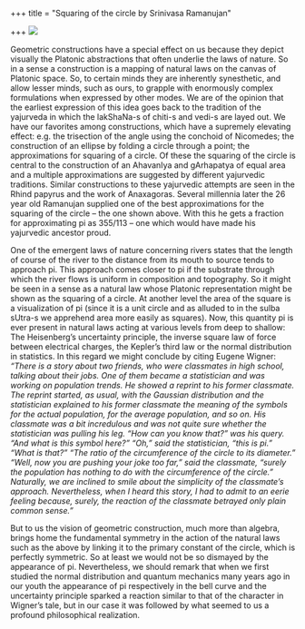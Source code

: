 +++
title = "Squaring of the circle by Srinivasa Ramanujan"

+++
[![](https://lh6.googleusercontent.com/-Hwk9xyvIQA0/TvGRx5OZJzI/AAAAAAAACUo/Jkc33wxOAGw/s400/ramanujam.png)](https://picasaweb.google.com/lh/photo/E5aCuEwBdE6ig15rleHMedMTjNZETYmyPJy0liipFm0?feat=embedwebsite)

Geometric constructions have a special effect on us because they depict
visually the Platonic abstractions that often underlie the laws of
nature. So in a sense a construction is a mapping of natural laws on the
canvas of Platonic space. So, to certain minds they are inherently
synesthetic, and allow lesser minds, such as ours, to grapple with
enormously complex formulations when expressed by other modes. We are of
the opinion that the earliest expression of this idea goes back to the
tradition of the yajurveda in which the lakShaNa-s of chiti-s and vedi-s
are layed out. We have our favorites among constructions, which have a
supremely elevating effect: e.g. the trisection of the angle using the
conchoid of Nicomedes; the construction of an ellipse by folding a
circle through a point; the approximations for squaring of a circle. Of
these the squaring of the circle is central to the construction of an
AhavanIya and gArhapatya of equal area and a multiple approximations are
suggested by different yajurvedic traditions. Similar constructions to
these yajurvedic attempts are seen in the Rhind papyrus and the work of
Anaxagoras. Several millennia later the 26 year old Ramanujan supplied
one of the best approximations for the squaring of the circle – the one
shown above. With this he gets a fraction for approximating pi as
355/113 – one which would have made his yajurvedic ancestor proud.

One of the emergent laws of nature concerning rivers states that the
length of course of the river to the distance from its mouth to source
tends to approach pi. This approach comes closer to pi if the substrate
through which the river flows is uniform in composition and topography.
So it might be seen in a sense as a natural law whose Platonic
representation might be shown as the squaring of a circle. At another
level the area of the square is a visualization of pi (since it is a
unit circle and as alluded to in the sulba sUtra-s we apprehend area
more easily as squares). Now, this quantity pi is ever present in
natural laws acting at various levels from deep to shallow: The
Heisenberg’s uncertainty principle, the inverse square law of force
between electrical charges, the Kepler’s third law or the normal
distribution in statistics. In this regard we might conclude by citing
Eugene Wigner:  
*“There is a story about two friends, who were classmates in high
school, talking about their jobs. One of them became a statistician and
was working on population trends. He showed a reprint to his former
classmate. The reprint started, as usual, with the Gaussian distribution
and the statistician explained to his former classmate the meaning of
the symbols for the actual population, for the average population, and
so on. His classmate was a bit incredulous and was not quite sure
whether the statistician was pulling his leg. “How can you know that?”
was his query. “And what is this symbol here?” “Oh,” said the
statistician, “this is pi.” “What is that?” “The ratio of the
circumference of the circle to its diameter.” “Well, now you are pushing
your joke too far,” said the classmate, “surely the population has
nothing to do with the circumference of the circle.” Naturally, we are
inclined to smile about the simplicity of the classmate’s approach.
Nevertheless, when I heard this story, I had to admit to an eerie
feeling because, surely, the reaction of the classmate betrayed only
plain common sense.”*

But to us the vision of geometric construction, much more than algebra,
brings home the fundamental symmetry in the action of the natural laws
such as the above by linking it to the primary constant of the circle,
which is perfectly symmetric. So at least we would not be so dismayed by
the appearance of pi. Nevertheless, we should remark that when we first
studied the normal distribution and quantum mechanics many years ago in
our youth the appearance of pi respectively in the bell curve and the
uncertainty principle sparked a reaction similar to that of the
character in Wigner’s tale, but in our case it was followed by what
seemed to us a profound philosophical realization.
